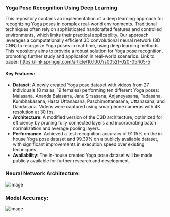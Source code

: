 ### Yoga Pose Recognition Using Deep Learning

This repository contains an implementation of a deep learning approach for recognizing Yoga poses in complex real-world environments. Traditional techniques often rely on sophisticated handcrafted features and controlled environments, which limits their practical applicability. Our approach leverages a computationally efficient 3D convolutional neural network (3D CNN) to recognize Yoga poses in real-time, using deep learning methods. This repository aims to provide a robust solution for Yoga pose recognition, promoting further study and application in real-world scenarios.
Link to paper: https://link.springer.com/article/10.1007/s00521-020-05405-5

#### Key Features:
- **Dataset**: A newly created Yoga pose dataset with videos from 27 individuals (8 males, 19 females) performing ten different Yoga poses: Malasana, Ananda Balasana, Janu Sirsasana, Anjaneyasana, Tadasana, Kumbhakasana, Hasta Uttanasana, Paschimottanasana, Uttanasana, and Dandasana. Videos were captured using smartphone cameras with 4K resolution at 30 fps.
- **Architecture**: A modified version of the C3D architecture, optimized for efficiency by pruning fully connected layers and incorporating batch normalization and average pooling layers.
- **Performance**: Achieved a test recognition accuracy of 91.15% on the in-house Yoga pose dataset and 99.39% on a publicly available dataset, with significant improvements in execution speed over existing techniques.
- **Availability**: The in-house created Yoga pose dataset will be made publicly available for further research and development.

### Neural Network Architecture:
![image](https://github.com/user-attachments/assets/d198fb4c-c292-4270-b7fa-7af4ada72d60)

### Model Accuracy:
![image](https://github.com/user-attachments/assets/1deed9fd-7187-4625-b8a7-a58b18e99ad4)
